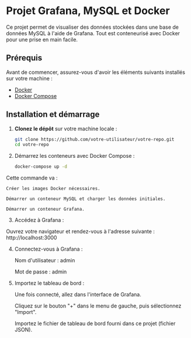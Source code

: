# Projet Grafana, MySQL et Docker

Ce projet permet de visualiser des données stockées dans une base de données MySQL à l'aide de Grafana. Tout est conteneurisé avec Docker pour une prise en main facile.

## Prérequis

Avant de commencer, assurez-vous d'avoir les éléments suivants installés sur votre machine :

- [Docker](https://docs.docker.com/get-docker/)
- [Docker Compose](https://docs.docker.com/compose/install/)

## Installation et démarrage

1. **Clonez le dépôt** sur votre machine locale :

   ```bash
   git clone https://github.com/votre-utilisateur/votre-repo.git
   cd votre-repo

2. Démarrez les conteneurs avec Docker Compose :
   ```bash
   docker-compose up -d

  Cette commande va :

    Créer les images Docker nécessaires.

    Démarrer un conteneur MySQL et charger les données initiales.

    Démarrer un conteneur Grafana.

    
3. Accédez à Grafana :

  Ouvrez votre navigateur et rendez-vous à l'adresse suivante : http://localhost:3000


4. Connectez-vous à Grafana :

    Nom d'utilisateur : admin

    Mot de passe : admin

5. Importez le tableau de bord :

    Une fois connecté, allez dans l'interface de Grafana.

    Cliquez sur le bouton "+" dans le menu de gauche, puis sélectionnez "Import".

    Importez le fichier de tableau de bord fourni dans ce projet (fichier JSON).

